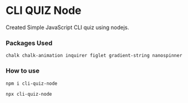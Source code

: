 # CLI QUIZ Node

Created Simple JavaScript CLI quiz using nodejs.

### Packages Used

`chalk chalk-animation inquirer figlet gradient-string nanospinner`

### How to use

`npm i cli-quiz-node`

`npx cli-quiz-node`